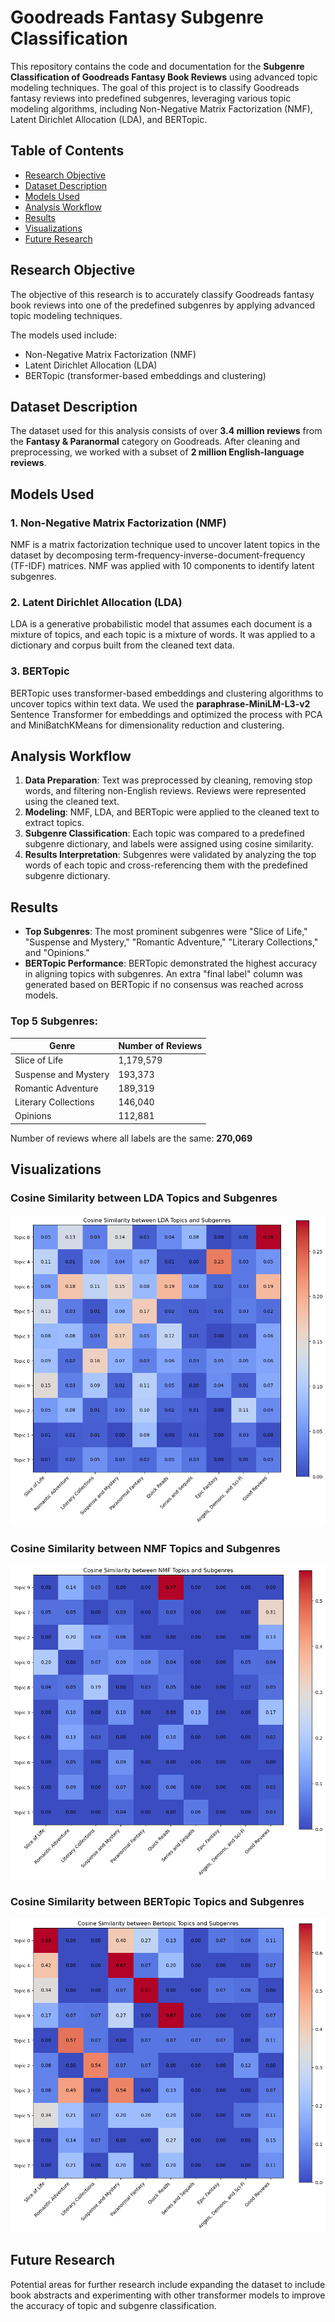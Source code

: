 # Goodreads Fantasy Subgenre Classification

This repository contains the code and documentation for the **Subgenre Classification of Goodreads Fantasy Book Reviews** using advanced topic modeling techniques. The goal of this project is to classify Goodreads fantasy reviews into predefined subgenres, leveraging various topic modeling algorithms, including Non-Negative Matrix Factorization (NMF), Latent Dirichlet Allocation (LDA), and BERTopic.

## Table of Contents
- [Research Objective](#research-objective)
- [Dataset Description](#dataset-description)
- [Models Used](#models-used)
- [Analysis Workflow](#analysis-workflow)
- [Results](#results)
- [Visualizations](#visualizations)
- [Future Research](#future-research)

## Research Objective
The objective of this research is to accurately classify Goodreads fantasy book reviews into one of the predefined subgenres by applying advanced topic modeling techniques.

The models used include:
- Non-Negative Matrix Factorization (NMF)
- Latent Dirichlet Allocation (LDA)
- BERTopic (transformer-based embeddings and clustering)

## Dataset Description
The dataset used for this analysis consists of over **3.4 million reviews** from the **Fantasy & Paranormal** category on Goodreads. After cleaning and preprocessing, we worked with a subset of **2 million English-language reviews**.

## Models Used

### 1. **Non-Negative Matrix Factorization (NMF)**
NMF is a matrix factorization technique used to uncover latent topics in the dataset by decomposing term-frequency-inverse-document-frequency (TF-IDF) matrices. NMF was applied with 10 components to identify latent subgenres.

### 2. **Latent Dirichlet Allocation (LDA)**
LDA is a generative probabilistic model that assumes each document is a mixture of topics, and each topic is a mixture of words. It was applied to a dictionary and corpus built from the cleaned text data.

### 3. **BERTopic**
BERTopic uses transformer-based embeddings and clustering algorithms to uncover topics within text data. We used the **paraphrase-MiniLM-L3-v2** Sentence Transformer for embeddings and optimized the process with PCA and MiniBatchKMeans for dimensionality reduction and clustering.

## Analysis Workflow
1. **Data Preparation**: Text was preprocessed by cleaning, removing stop words, and filtering non-English reviews. Reviews were represented using the cleaned text.
2. **Modeling**: NMF, LDA, and BERTopic were applied to the cleaned text to extract topics.
3. **Subgenre Classification**: Each topic was compared to a predefined subgenre dictionary, and labels were assigned using cosine similarity.
4. **Results Interpretation**: Subgenres were validated by analyzing the top words of each topic and cross-referencing them with the predefined subgenre dictionary.

## Results
- **Top Subgenres**: The most prominent subgenres were "Slice of Life," "Suspense and Mystery," "Romantic Adventure," "Literary Collections," and "Opinions."
- **BERTopic Performance**: BERTopic demonstrated the highest accuracy in aligning topics with subgenres. An extra "final label" column was generated based on BERTopic if no consensus was reached across models.

### Top 5 Subgenres:
| Genre                | Number of Reviews |
|----------------------|-------------------|
| Slice of Life         | 1,179,579         |
| Suspense and Mystery  | 193,373           |
| Romantic Adventure    | 189,319           |
| Literary Collections  | 146,040           |
| Opinions              | 112,881           |

Number of reviews where all labels are the same: **270,069**

## Visualizations
### Cosine Similarity between LDA Topics and Subgenres
![Cosine Similarity LDA](cosine_matrix_lda.png)

### Cosine Similarity between NMF Topics and Subgenres
![Cosine Similarity NMF](cosine_matrix_nmf.png)

### Cosine Similarity between BERTopic Topics and Subgenres
![Cosine Similarity BERTopic](cosine_matrix_bertopic.png)

## Future Research
Potential areas for further research include expanding the dataset to include book abstracts and experimenting with other transformer models to improve the accuracy of topic and subgenre classification.
